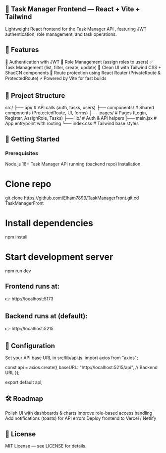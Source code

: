 ## 🎨 Task Manager Frontend — React + Vite + Tailwind






Lightweight React frontend for the Task Manager API
, featuring JWT authentication, role management, and task operations.

## 🌟 Features

🔑 Authentication with JWT
👥 Role Management (assign roles to users)
✅ Task Management (list, filter, create, update)
🎨 Clean UI with Tailwind CSS + ShadCN components
🚦 Route protection using React Router (PrivateRoute & ProtectedRoute)
⚡ Powered by Vite for fast builds

## 📂 Project Structure
src/
 ├── api/            # API calls (auth, tasks, users)
 ├── components/     # Shared components (ProtectedRoute, UI, forms)
 ├── pages/          # Pages (Login, Register, AssignRole, Tasks)
 ├── lib/            # Auth & API helpers
 ├── main.jsx        # App entrypoint with routing
 └── index.css       # Tailwind base styles

## 🚀 Getting Started
### Prerequisites

Node.js 18+
Task Manager API running (backend repo)
Installation

# Clone repo
git clone https://github.com/Elham7899/TaskManagerFront.git
cd TaskManagerFront

# Install dependencies
npm install

# Start development server
npm run dev


## Frontend runs at:
👉 http://localhost:5173

## Backend runs at (default):
👉 http://localhost:5215

## 🔧 Configuration

Set your API base URL in src/lib/api.js:
import axios from "axios";

const api = axios.create({
  baseURL: "http://localhost:5215/api", // Backend URL
});

export default api;

## 🛠 Roadmap

 Polish UI with dashboards & charts
 Improve role-based access handling
 Add notifications (toasts) for API errors
 Deploy frontend to Vercel / Netlify

## 📜 License

MIT License — see LICENSE
 for details.

